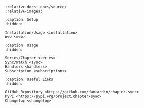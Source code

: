 ```{include} ../../README.md
:relative-docs: docs/source/
:relative-images:
```

```{toctree}
:caption: Setup
:hidden:

Installation/Usage <installation>
Web <web>
```

```{toctree}
:caption: Usage
:hidden:

Series/Chapter <series>
Sync/Watch <sync>
Handlers <handlers>
Subscription <subscriptions>
```

```{toctree}
:caption: Useful Links
:hidden:

GitHub Repository <https://github.com/dancardin/chapter-sync>
PyPI <https://pypi.org/project/chapter-sync>
Changelog <changelog>
```
